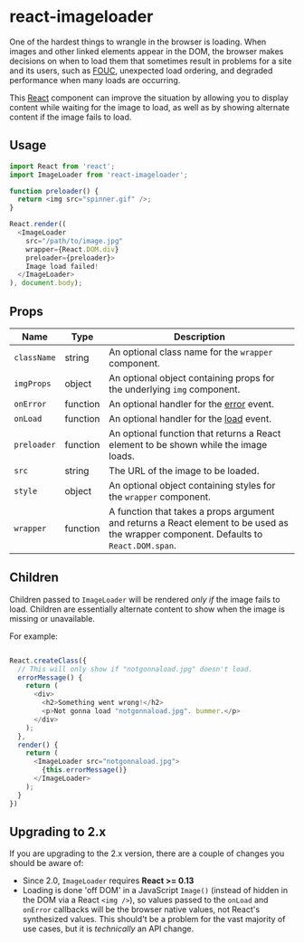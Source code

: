 react-imageloader
=================

One of the hardest things to wrangle in the browser is loading. When images and
other linked elements appear in the DOM, the browser makes decisions on when to
load them that sometimes result in problems for a site and its users, such as
[FOUC], unexpected load ordering, and degraded performance when many loads are
occurring.

This [React] component can improve the situation by allowing you to display
content while waiting for the image to load, as well as by showing alternate
content if the image fails to load.


Usage
-----

```javascript
import React from 'react';
import ImageLoader from 'react-imageloader';

function preloader() {
  return <img src="spinner.gif" />;
}

React.render((
  <ImageLoader
    src="/path/to/image.jpg"
    wrapper={React.DOM.div}
    preloader={preloader}>
    Image load failed!
  </ImageLoader>
), document.body);

```


Props
-----

Name        | Type     | Description
------------|----------|------------
`className` | string   | An optional class name for the `wrapper` component.
`imgProps`  | object   | An optional object containing props for the underlying `img` component.
`onError`   | function | An optional handler for the [error] event.
`onLoad`    | function | An optional handler for the [load] event.
`preloader` | function | An optional function that returns a React element to be shown while the image loads.
`src`       | string   | The URL of the image to be loaded.
`style`     | object   | An optional object containing styles for the `wrapper` component.
`wrapper`   | function | A function that takes a props argument and returns a React element to be used as the wrapper component. Defaults to `React.DOM.span`.


Children
--------

Children passed to `ImageLoader` will be rendered *only if* the image fails to load. Children are essentially alternate content to show when the image is missing or unavailable.

For example:

```javascript

React.createClass({
  // This will only show if "notgonnaload.jpg" doesn't load.
  errorMessage() {
    return (
      <div>
        <h2>Something went wrong!</h2>
        <p>Not gonna load "notgonnaload.jpg". bummer.</p>
      </div>
    );
  },
  render() {
    return (
      <ImageLoader src="notgonnaload.jpg">
        {this.errorMessage()}
      </ImageLoader>
    );
  }
})

```


Upgrading to 2.x
----------------

If you are upgrading to the 2.x version, there are a couple of changes you should be aware of:

* Since 2.0, `ImageLoader` requires **React >= 0.13**
* Loading is done 'off DOM' in a JavaScript `Image()` (instead of hidden in the DOM via a React `<img />`), so values passed to the `onLoad` and `onError` callbacks will be the browser native values, not React's synthesized values. This should't be a problem for the vast majority of use cases, but it is *technically* an API change.


[FOUC]: http://en.wikipedia.org/wiki/FOUC
[React]: http://facebook.github.io/react/
[load]: https://developer.mozilla.org/en-US/docs/Web/Events/load
[error]: https://developer.mozilla.org/en-US/docs/Web/Events/error
